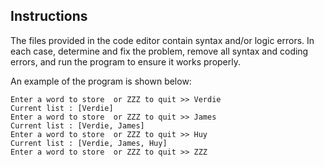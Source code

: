 ## Instructions

The files provided in the code editor contain syntax and/or logic errors. In each case, determine and fix the problem, remove all syntax and coding errors, and run the program to ensure it works properly.

An example of the program is shown below:

```
Enter a word to store  or ZZZ to quit >> Verdie
Current list : [Verdie]
Enter a word to store  or ZZZ to quit >> James
Current list : [Verdie, James]
Enter a word to store  or ZZZ to quit >> Huy
Current list : [Verdie, James, Huy]
Enter a word to store  or ZZZ to quit >> ZZZ
```
